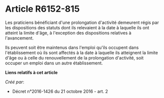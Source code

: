 # Article R6152-815

Les praticiens bénéficiant d'une prolongation d'activité demeurent régis par les dispositions des statuts dont ils relevaient
à la date à laquelle ils ont atteint la limite d'âge, à l'exception des dispositions relatives à l'avancement. 

Ils peuvent soit être maintenus dans l'emploi qu'ils occupent dans l'établissement où ils sont affectés à la date à laquelle
ils atteignent la limite d'âge ou à celle du renouvellement de la prolongation d'activité, soit occuper un emploi dans un
autre établissement.

**Liens relatifs à cet article**

_Créé par_:

  - Décret n°2016-1426 du 21 octobre 2016 - art. 2

